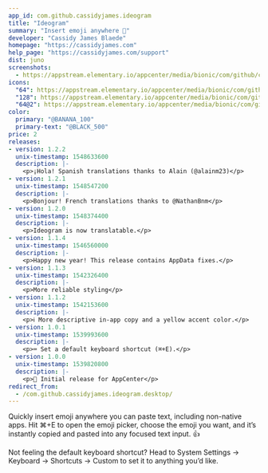 ```yaml
---
app_id: com.github.cassidyjames.ideogram
title: "Ideogram"
summary: "Insert emoji anywhere 🎉"
developer: "Cassidy James Blaede"
homepage: "https://cassidyjames.com"
help_page: "https://cassidyjames.com/support"
dist: juno
screenshots:
  - https://appstream.elementary.io/appcenter/media/bionic/com/github/cassidyjames.ideogram/B4FA463EB467BFB642808FFFE82ECDFE/screenshots/image-1_orig.png
icons:
  "64": https://appstream.elementary.io/appcenter/media/bionic/com/github/cassidyjames.ideogram/B4FA463EB467BFB642808FFFE82ECDFE/icons/64x64/com.github.cassidyjames.ideogram_com.github.cassidyjames.ideogram.png
  "128": https://appstream.elementary.io/appcenter/media/bionic/com/github/cassidyjames.ideogram/B4FA463EB467BFB642808FFFE82ECDFE/icons/128x128/com.github.cassidyjames.ideogram_com.github.cassidyjames.ideogram.png
  "64@2": https://appstream.elementary.io/appcenter/media/bionic/com/github/cassidyjames.ideogram/B4FA463EB467BFB642808FFFE82ECDFE/icons/64x64@2/com.github.cassidyjames.ideogram_com.github.cassidyjames.ideogram.png
color:
  primary: "@BANANA_100"
  primary-text: "@BLACK_500"
price: 2
releases:
- version: 1.2.2
  unix-timestamp: 1548633600
  description: |-
    <p>¡Hola! Spanish translations thanks to Alain (@alainm23)</p>
- version: 1.2.1
  unix-timestamp: 1548547200
  description: |-
    <p>Bonjour! French translations thanks to @NathanBnm</p>
- version: 1.2.0
  unix-timestamp: 1548374400
  description: |-
    <p>Ideogram is now translatable.</p>
- version: 1.1.4
  unix-timestamp: 1546560000
  description: |-
    <p>Happy new year! This release contains AppData fixes.</p>
- version: 1.1.3
  unix-timestamp: 1542326400
  description: |-
    <p>More reliable styling</p>
- version: 1.1.2
  unix-timestamp: 1542153600
  description: |-
    <p>ℹ More descriptive in-app copy and a yellow accent color.</p>
- version: 1.0.1
  unix-timestamp: 1539993600
  description: |-
    <p>⌨ Set a default keyboard shortcut (⌘+E).</p>
- version: 1.0.0
  unix-timestamp: 1539820800
  description: |-
    <p>🎉 Initial release for AppCenter</p>
redirect_from:
  - /com.github.cassidyjames.ideogram.desktop/
---
```


<p>Quickly insert emoji anywhere you can paste text, including non-native apps. Hit ⌘+E to open the emoji picker, choose the emoji you want, and it’s instantly copied and pasted into any focused text input. 👍</p>
<p>Not feeling the default keyboard shortcut? Head to System Settings → Keyboard → Shortcuts → Custom to set it to anything you’d like.</p>